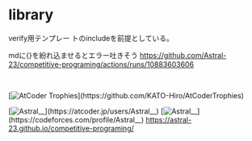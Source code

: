 # library
verify用テンプレー トのincludeを前提としている。　

mdに{}を紛れ込ませるとエラー吐きそう https://github.com/Astral-23/competitive-programing/actions/runs/10883603606


<br>

[![AtCoder Trophies](https://atcoder-trophies.vercel.app/api/v1/atcoder?username=Astral__)](https://github.com/KATO-Hiro/AtCoderTrophies)

[![Astral__](https://img.shields.io/endpoint?url=https%3A%2F%2Fatcoder-badges.now.sh%2Fapi%2Fatcoder%2Fjson%2FAstral__)](https://atcoder.jp/users/Astral__)
[![Astral__](https://img.shields.io/endpoint?url=https%3A%2F%2Fatcoder-badges.now.sh%2Fapi%2Fcodeforces%2Fjson%2FAstral__)](https://codeforces.com/profile/Astral__)
https://astral-23.github.io/competitive-programing/
